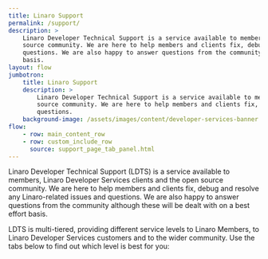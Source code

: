 ```yaml
---
title: Linaro Support
permalink: /support/
description: >
    Linaro Developer Technical Support is a service available to members, Linaro Developer Services clients and the open
    source community. We are here to help members and clients fix, debug and resolve any Linaro-related issues and
    questions. We are also happy to answer questions from the community although these will be dealt with on a best effort
    basis.
layout: flow
jumbotron:
    title: Linaro Support
    description: >
        Linaro Developer Technical Support is a service available to members, Linaro Developer Services clients and the open
        source community. We are here to help members and clients fix, debug and resolve any Linaro-related issues and
        questions.
    background-image: /assets/images/content/developer-services-banner.jpg
flow:
    - row: main_content_row
    - row: custom_include_row
      source: support_page_tab_panel.html
---
```

Linaro Developer Technical Support (LDTS) is a service available to members, Linaro Developer Services clients and the open source community. We are here to help members and clients fix, debug and resolve any Linaro-related issues and questions. We are also happy to answer questions from the community although these will be dealt with on a best effort basis.

LDTS is multi-tiered, providing different service levels to Linaro Members, to Linaro Developer Services customers and to the wider community. Use the tabs below to find out which level is best for you:</p>
